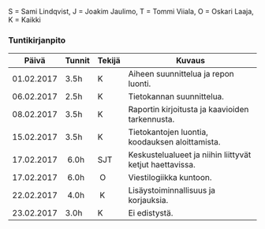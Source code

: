 S = Sami Lindqvist, J = Joakim Jaulimo, T = Tommi Viiala, O = Oskari Laaja, K = Kaikki

### Tuntikirjanpito
Päivä | Tunnit | Tekijä | Kuvaus 
--------------- | ----- | ------  | ----
01.02.2017 | 3.5h | K | Aiheen suunnittelua ja repon luonti.
06.02.2017 | 2.5h | K | Tietokannan suunnittelua.
08.02.2017 | 3.5h | K | Raportin kirjoitusta ja kaavioiden tarkennusta.
15.02.2017 | 3.5h | K | Tietokantojen luontia, koodauksen aloittamista.
17.02.2017 | 6.0h | SJT | Keskustelualueet ja niihin liittyvät ketjut haettavissa.
17.02.2017 | 6.0h | O | Viestilogiikka kuntoon.
22.02.2017 | 4.0h | K | Lisäystoiminnallisuus ja korjauksia.
23.02.2017 | 3.0h | K | Ei edistystä.

